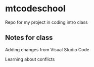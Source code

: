 # mtcodeschool
Repo for my project in coding intro class



## Notes for class

Adding changes from Visual Studio Code

Learning about conflicts
